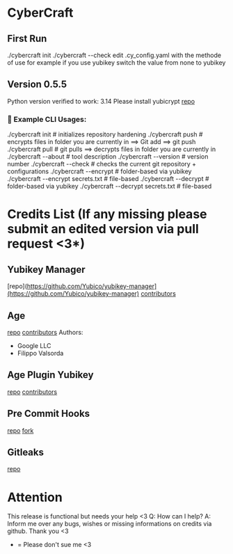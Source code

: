 # CyberCraft

## First Run
./cybercraft init
./cybercraft --check
edit .cy_config.yaml with the methode of use
for example if you use yubikey switch the value from none to yubikey

## Version 0.5.5
Python version verified to work: 3.14
Please install yubicrypt [repo](https://github.com/ariellefox/yubicrypt)

### 🧪 Example CLI Usages:
./cybercraft init         # initializes repository hardening
./cybercraft push                 # encrypts files in folder you are currently in ==> Git add ==> git push
./cybercraft pull                 # git pulls ==> decrypts files in folder you are currently in
./cybercraft --about              # tool description
./cybercraft --version            # version number
./cybercraft --check              # checks the current git repository + configurations
./cybercraft --encrypt            # folder-based via yubikey
./cybercraft --encrypt secrets.txt  # file-based
./cybercraft --decrypt            # folder-based via yubikey
./cybercraft --decrypt secrets.txt  # file-based


# Credits List (If any missing please submit an edited version via pull request <3*)
## Yubikey Manager
[repo](https://github.com/Yubico/yubikey-manager](https://github.com/Yubico/yubikey-manager)
[contributors](https://github.com/Yubico/yubikey-manager/graphs/contributors)

## Age
[repo](https://github.com/FiloSottile/age)
[contributors](https://github.com/FiloSottile/age/graphs/contributors)
 Authors:
 - Google LLC
 - Filippo Valsorda

## Age Plugin Yubikey
[repo](https://github.com/str4d/age-plugin-yubikey)
[contributors](https://github.com/str4d/age-plugin-yubikey/graphs/contributors)

## Pre Commit Hooks
[repo](https://github.com/pre-commit/pre-commit)
[fork](https://github.com/ArielleFox/pre-commit-hooks)

## Gitleaks
[repo](https://github.com/gitleaks/gitleaks)

# Attention
This release is functional but needs your help <3
Q: How can I help?
A: Inform me over any bugs, wishes or missing informations on credits via github. Thank you <3


* = Please don't sue me <3

